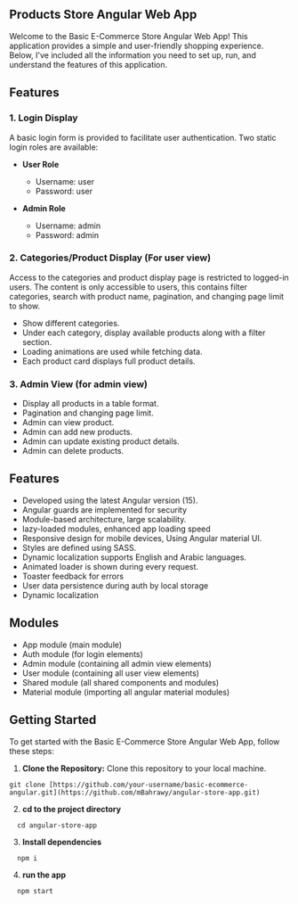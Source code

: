 ## Products Store Angular Web App

Welcome to the Basic E-Commerce Store Angular Web App! This application provides a simple and user-friendly shopping experience. Below, I've included all the information you need to set up, run, and understand the features of this application.

## Features

### 1. Login Display

A basic login form is provided to facilitate user authentication. Two static login roles are available:

- **User Role**
  - Username: user
  - Password: user

- **Admin Role**
  - Username: admin
  - Password: admin

### 2. Categories/Product Display (For user view)

Access to the categories and product display page is restricted to logged-in users. The content is only accessible to users, this contains filter categories, search with product name, pagination, and changing page limit to show.

 - Show different categories.
 - Under each category, display available products along with a filter section.
 - Loading animations are used while fetching data.
 - Each product card displays full product details.

### 3. Admin View (for admin view)

 - Display all products in a table format.
 - Pagination and changing page limit.
 - Admin can view product.
 - Admin can add new products.
 - Admin can update existing product details.
 - Admin can delete products.


## Features

 - Developed using the latest Angular version (15).
 - Angular guards are implemented for security
 - Module-based architecture, large scalability.
 - lazy-loaded modules, enhanced app loading speed
 - Responsive design for mobile devices, Using Angular material UI.
 - Styles are defined using SASS.
 - Dynamic localization supports English and Arabic languages.
 - Animated loader is shown during every request.
 - Toaster feedback for errors
 - User data persistence during auth by local storage
 - Dynamic localization


  ## Modules

  - App module (main module)
  - Auth module (for login elements)
  - Admin module (containing all admin view elements)
  - User module (containing all user view elements)
  - Shared module (all shared components and modules)
  - Material module (importing all angular material modules)
  


## Getting Started

To get started with the Basic E-Commerce Store Angular Web App, follow these steps:

1. **Clone the Repository:** Clone this repository to your local machine.

```
git clone [https://github.com/your-username/basic-ecommerce-angular.git](https://github.com/mBahrawy/angular-store-app.git)
```

2. **cd to the project directory**
```
  cd angular-store-app
```

3. **Install dependencies**
```
  npm i 
```

4. **run the app**
```
  npm start
```


